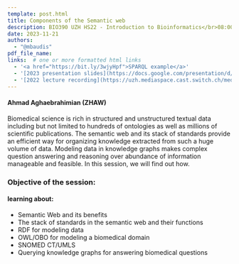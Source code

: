 ```yaml
---
template: post.html
title: Components of the Semantic web
description: BIO390 UZH HS22 - Introduction to Bioinformatics</br>08:00-09:45 @ UZH Irchel Y03-G-85
date: 2023-11-21
authors:
  - "@mbaudis"
pdf_file_name:
links:  # one or more formatted html links
  - '<a href="https://bit.ly/3wjyHpf">SPARQL example</a>'
  - '[2023 presentation slides](https://docs.google.com/presentation/d/16QMNqXv4lm55vvXK1Q6VKGzAm-jJOInYCkeJy1yEarY/edit?usp=sharing)'
  - '[2022 lecture recording](https://uzh.mediaspace.cast.switch.ch/media/Introduction+to+Bioinformatics+-+Lecture+10A+Semantic+Web/0_p0y2gv98)'
---
```


#### Ahmad Aghaebrahimian (ZHAW)

Biomedical science is rich in structured and unstructured textual data including but not limited to hundreds of ontologies as well as millions of scientific publications. The semantic web and its stack of standards provide an efficient way for organizing knowledge extracted from such a huge volume of data. Modeling data in knowledge graphs makes complex question answering and reasoning over abundance of information manageable and feasible. In this session, we will find out how.

<!--more-->

### Objective of the session:

#### learning about:

* Semantic Web and its benefits
* The stack of standards in the semantic web and their functions
* RDF for modeling data
* OWL/OBO for modeling a biomedical domain
* SNOMED CT/UMLS
* Querying knowledge graphs for answering biomedical questions
